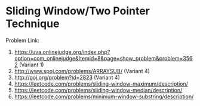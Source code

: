 # Sliding Window/Two Pointer Technique
Problem Link: 
1. https://uva.onlinejudge.org/index.php?option=com_onlinejudge&Itemid=8&page=show_problem&problem=3562 (Variant 1)
2. http://www.spoj.com/problems/ARRAYSUB/ (Variant 4)
3. http://poj.org/problem?id=2823 (Variant 4)
4. https://leetcode.com/problems/sliding-window-maximum/description/
5. https://leetcode.com/problems/sliding-window-median/description/
6. https://leetcode.com/problems/minimum-window-substring/description/
